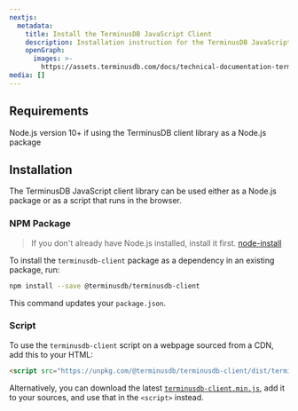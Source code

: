 ```yaml
---
nextjs:
  metadata:
    title: Install the TerminusDB JavaScript Client
    description: Installation instruction for the TerminusDB JavaScript Client
    openGraph:
      images: >-
        https://assets.terminusdb.com/docs/technical-documentation-terminuscms-og.png
media: []
---
```


## Requirements

Node.js version 10+ if using the TerminusDB client library as a Node.js package

## Installation

The TerminusDB JavaScript client library can be used either as a Node.js package or as a script that runs in the browser.

### NPM Package

> If you don't already have Node.js installed, install it first. [node-install](https://docs.npmjs.com/downloading-and-installing-node-js-and-npm)

To install the `terminusdb-client` package as a dependency in an existing package, run:

```bash
npm install --save @terminusdb/terminusdb-client
```

This command updates your `package.json`.

### Script

To use the `terminusdb-client` script on a webpage sourced from a CDN, add this to your HTML:

```html
<script src="https://unpkg.com/@terminusdb/terminusdb-client/dist/terminusdb-client.min.js"></script>
```

Alternatively, you can download the latest [`terminusdb-client.min.js`](https://unpkg.com/@terminusdb/terminusdb-client/dist/terminusdb-client.min.js), add it to your sources, and use that in the `<script>` instead.